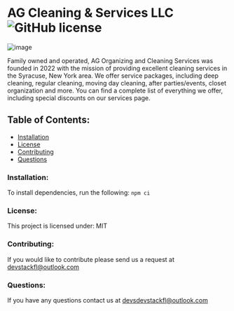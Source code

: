 # AG Cleaning & Services LLC ![GitHub license](https://img.shields.io/github/license/Naereen/StrapDown.js.svg)

![image](https://user-images.githubusercontent.com/42756574/187736081-746d5ae6-3dc4-4197-a426-8f71d6c27205.png)

Family owned and operated, AG Organizing and Cleaning Services was
founded in 2022 with the mission of providing excellent cleaning
services in the Syracuse, New York area. We offer service
packages, including deep cleaning, regular cleaning, moving day
cleaning, after parties/events, closet organization and more. You
can find a complete list of everything we offer, including special
discounts on our services page.

## Table of Contents:

- [Installation](#installation)
- [License](#license)
- [Contributing](#contributing)
- [Questions](#questions)

### Installation:

To install dependencies, run the following:
`npm ci`

### License:

This project is licensed under:
MIT

### Contributing:

If you would like to contribute please send us a request at devstackfl@outlook.com

### Questions:

If you have any questions contact us at devsdevstackfl@outlook.com
